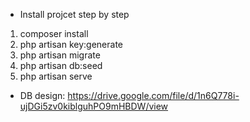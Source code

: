 - Install projcet step by step
1. composer install
2. php artisan key:generate
3. php artisan migrate
4. php artisan db:seed
5. php artisan serve

- DB design: https://drive.google.com/file/d/1n6Q778i-ujDGi5zv0kiblguhPO9mHBDW/view
